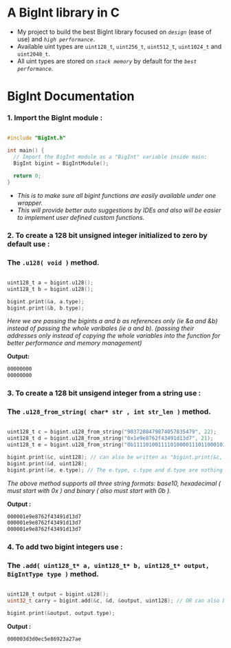 # A BigInt library in C

- My project to build the best BigInt library focused on *``` design ```* (ease of use) and *``` high performance ```*.
- Available uint types are ``` uint128_t ```, ``` uint256_t ```, ``` uint512_t ```, ``` uint1024_t ``` and ``` uint2048_t ```.
- All uint types are stored on *``` stack memory ```* by default for the *``` best performance ```*. 

# BigInt Documentation
 ### 1. **Import the BigInt module :**
```c

#include "BigInt.h"

int main() {
  // Import the BigInt module as a "BigInt" variable inside main:
  BigInt bigint = BigIntModule();

  return 0;
}
```
- *This is to make sure all bigint functions are easily available under one wrapper.*
- *This will provide better auto suggestions by IDEs and also will be easier to implement user defined custom functions.*

### 2. **To create a 128 bit unsigned integer initialized to zero by default use :**
### **The ``` .u128( void ) ``` method.**
```c

uint128_t a = bigint.u128();
uint128_t b = bigint.u128();

bigint.print(&a, a.type);
bigint.print(&b, b.type);
```
*Here we are passing the bigints a and b as references only (ie &a and &b) instead of passing the whole varibales (ie a and b). (passing their addresses only instead of copying the whole variables into the function for better performance and memory management)*

**Output:**
```sh
00000000
00000000
```

### 3. **To create a 128 bit unsigend integer from a string use :**
### **The ``` .u128_from_string( char* str , int str_len ) ``` method.**
```c

uint128_t c = bigint.u128_from_string("9037208479874057835479", 22);
uint128_t d = bigint.u128_from_string("0x1e9e8762f43491d13d7", 21);
uint128_t e = bigint.u128_from_string("0b1111010011110100001110110001011110100001101001001000111010001001111010111", 75);

bigint.print(&c, uint128); // can also be written as "bigint.print(&c, c.type)".
bigint.print(&d, uint128); 
bigint.print(&e, e.type); // The e.type, c.type and d.type are nothing by uint128 enums.
```
*The above method supports all three string formats: base10, hexadecimal ( must start with 0x ) and binary ( also must start with 0b ).*

**Output :**
```sh
000001e9e8762f43491d13d7
000001e9e8762f43491d13d7
000001e9e8762f43491d13d7
```

### 4. **To add two bigint integers use :**
### **The ``` .add( uint128_t* a, uint128_t* b, uint128_t* output, BigIntType type ) ``` method.**
```c

uint128_t output = bigint.u128();
uint32_t carry = bigint.add(&c, &d, &output, uint128); // OR can also be written as "bigint.add(&c, &d, &output, output.type)".

bigint.print(&output, output.type);

```
**Output :**
```sh
000003d3d0ec5e86923a27ae
```
